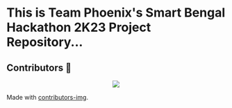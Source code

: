 # This is Team Phoenix's Smart Bengal Hackathon 2K23 Project Repository...

<!-- Copy-paste in your Readme.md file -->

## Contributors 🦸

<p align="center">
  <a href="https://github.com/Rajarshi101/TeamPhoenixSBHproject2K23/graphs/contributors"><img src="https://contributors-img.web.app/image?repo=Rajarshi101/TeamPhoenixSBHproject2K23" /></a>
</p>

Made with [contributors-img](https://contrib.rocks).
